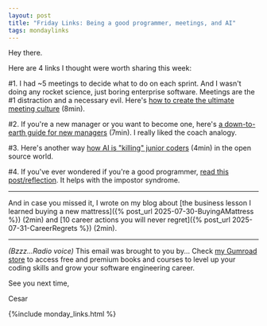 ```yaml
---
layout: post
title: "Friday Links: Being a good programmer, meetings, and AI"
tags: mondaylinks
---
```


Hey there.

Here are 4 links I thought were worth sharing this week:

#1. I had ~5 meetings to decide what to do on each sprint. And I wasn't doing any rocket science, just boring enterprise software. Meetings are the #1 distraction and a necessary evil. Here's [how to create the ultimate meeting culture](https://abitmighty.com/posts/the-ultimate-meeting-culture) (8min).

#2. If you're a new manager or you want to become one, here's [a down-to-earth guide for new managers](https://scottkosman.com/post/blog/so-youre-a-manager-now/) (7min). I really liked the coach analogy.

#3. Here's another way [how AI is "killing" junior coders](https://www.gizvault.com/archives/the-lost-path-to-seniorhood) (4min) in the open source world.

#4. If you've ever wondered if you're a good programmer, [read this post/reflection](https://thecodist.com/what-is-a-good-programmer/). It helps with the impostor syndrome.

***

And in case you missed it, I wrote on my blog about [the business lesson I learned buying a new mattress]({% post_url 2025-07-30-BuyingAMattress %}) (2min) and [10 career actions you will never regret]({% post_url 2025-07-31-CareerRegrets %}) (2min).

***

_(Bzzz...Radio voice)_ This email was brought to you by... Check [my Gumroad store](https://imcsarag.gumroad.com/) to access free and premium books and courses to level up your coding skills and grow your software engineering career.

See you next time,

Cesar

{%include monday_links.html %}
